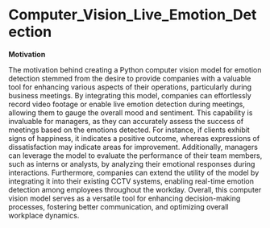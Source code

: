 # Computer_Vision_Live_Emotion_Detection
**Motivation**

The motivation behind creating a Python computer vision model for emotion detection stemmed from the desire to provide companies with a valuable tool for enhancing various aspects of their operations, particularly during business meetings. By integrating this model, companies can effortlessly record video footage or enable live emotion detection during meetings, allowing them to gauge the overall mood and sentiment. This capability is invaluable for managers, as they can accurately assess the success of meetings based on the emotions detected. For instance, if clients exhibit signs of happiness, it indicates a positive outcome, whereas expressions of dissatisfaction may indicate areas for improvement. Additionally, managers can leverage the model to evaluate the performance of their team members, such as interns or analysts, by analyzing their emotional responses during interactions. Furthermore, companies can extend the utility of the model by integrating it into their existing CCTV systems, enabling real-time emotion detection among employees throughout the workday. Overall, this computer vision model serves as a versatile tool for enhancing decision-making processes, fostering better communication, and optimizing overall workplace dynamics.
